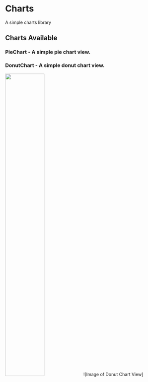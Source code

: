 # Charts
A simple charts library

## Charts Available
### PieChart - A simple pie chart view. 


### DonutChart - A simple donut chart view. 
<img src="https://raw.github.com/JacobMacFarland/Charts/master/DonutChartView.png" width="50%" height="50%">![Image of Donut Chart View]
